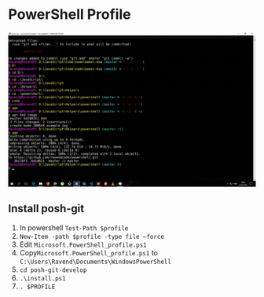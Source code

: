 # PowerShell Profile

![Example](example-powershell.jpg)

## Install posh-git

1. In powershell `Test-Path $profile`
2. `New-Item -path $profile -type file –force`
3. Edit `Microsoft.PowerShell_profile.ps1`
4. Copy`Microsoft.PowerShell_profile.ps1` to `C:\Users\Ravend\Documents\WindowsPowerShell`
5. `cd posh-git-develop`
6. `.\install.ps1`
7. `. $PROFILE`
